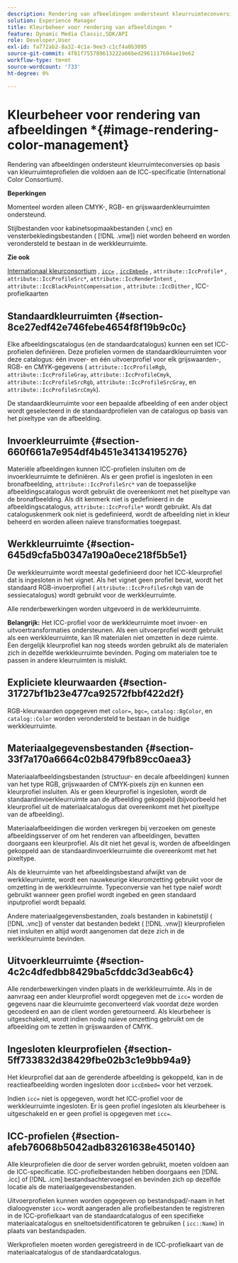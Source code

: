 ```yaml
---
description: Rendering van afbeeldingen ondersteunt kleurruimteconversies op basis van kleurruimteprofielen die voldoen aan de ICC-specificatie (International Color Consortium).
solution: Experience Manager
title: Kleurbeheer voor rendering van afbeeldingen *
feature: Dynamic Media Classic,SDK/API
role: Developer,User
exl-id: fa772ab2-8a32-4c1a-9ee3-c1cf4a0b3095
source-git-commit: 4f81f755789613222a66bed2961117604ae19e62
workflow-type: tm+mt
source-wordcount: '733'
ht-degree: 0%

---
```


# Kleurbeheer voor rendering van afbeeldingen *{#image-rendering-color-management}

Rendering van afbeeldingen ondersteunt kleurruimteconversies op basis van kleurruimteprofielen die voldoen aan de ICC-specificatie (International Color Consortium).

**Beperkingen**

Momenteel worden alleen CMYK-, RGB- en grijswaardenkleurruimten ondersteund.

Stijlbestanden voor kabinetsopmaakbestanden (.vnc) en vensterbekledingsbestanden ( [!DNL .vnw]) niet worden beheerd en worden verondersteld te bestaan in de werkkleurruimte.

**Zie ook**

[Internationaal kleurconsortium](https://www.color.org/index.xalter) , [`icc=`](../../../../../ir-api/http-protocol/image-rendering-api-ref/c-ir-http-protocol-ref/c-ir-http-protocol-command-reference/r-ir-icc.md#reference-86a2fff3cef24982ad2063d977a16e06) , [`iccEmbed=`](../../../../../ir-api/http-protocol/image-rendering-api-ref/c-ir-http-protocol-ref/c-ir-http-protocol-command-reference/r-ir-iccembed.md#reference-47a433138c7c4b29b9b29871b2491a7f) , `attribute::IccProfile*` , `attribute::IccProfileSrc*`, `attribute::IccRenderIntent` , `attribute::IccBlackPointCompensation` , `attribute::IccDither` , ICC-profielkaarten

## Standaardkleurruimten {#section-8ce27edf42e746febe4654f8f19b9c0c}

Elke afbeeldingscatalogus (en de standaardcatalogus) kunnen een set ICC-profielen definiëren. Deze profielen vormen de standaardkleurruimten voor deze catalogus: één invoer- en één uitvoerprofiel voor elk grijswaarden-, RGB- en CMYK-gegevens ( `attribute::IccProfileRgb`, `attribute::IccProfileGray`, `attribute::IccProfileCmyk`, `attribute::IccProfileSrcRgb`, `attribute::IccProfileSrcGray`, en `attribute::IccProfileSrcCmyk`).

De standaardkleurruimte voor een bepaalde afbeelding of een ander object wordt geselecteerd in de standaardprofielen van de catalogus op basis van het pixeltype van de afbeelding.

## Invoerkleurruimte {#section-660f661a7e954df4b451e34134195276}

Materiële afbeeldingen kunnen ICC-profielen insluiten om de invoerkleurruimte te definiëren. Als er geen profiel is ingesloten in een bronafbeelding, `attribute::IccProfileSrc*` van de toepasselijke afbeeldingscatalogus wordt gebruikt die overeenkomt met het pixeltype van de bronafbeelding. Als dit kenmerk niet is gedefinieerd in de afbeeldingscatalogus, `attribute::IccProfile*` wordt gebruikt. Als dat cataloguskenmerk ook niet is gedefinieerd, wordt de afbeelding niet in kleur beheerd en worden alleen naïeve transformaties toegepast.

## Werkkleurruimte {#section-645d9cfa5b0347a190a0ece218f5b5e1}

De werkkleurruimte wordt meestal gedefinieerd door het ICC-kleurprofiel dat is ingesloten in het vignet. Als het vignet geen profiel bevat, wordt het standaard RGB-invoerprofiel ( `attribute::IccProfileSrcRgb` van de sessiecatalogus) wordt gebruikt voor de werkkleurruimte.

Alle renderbewerkingen worden uitgevoerd in de werkkleurruimte.

**Belangrijk:** Het ICC-profiel voor de werkkleurruimte moet invoer- en uitvoertransformaties ondersteunen. Als een uitvoerprofiel wordt gebruikt als een werkkleurruimte, kan IR materialen niet omzetten in deze ruimte. Een dergelijk kleurprofiel kan nog steeds worden gebruikt als de materialen zich in dezelfde werkkleurruimte bevinden. Poging om materialen toe te passen in andere kleurruimten is mislukt.

## Expliciete kleurwaarden {#section-31727bf1b23e477ca92572fbbf422d2f}

RGB-kleurwaarden opgegeven met `color=`, `bgc=`, `catalog::BgColor`, en `catalog::Color` worden verondersteld te bestaan in de huidige werkkleurruimte.

## Materiaalgegevensbestanden {#section-33f7a170a6664c02b8479fb89cc0aea3}

Materiaalafbeeldingsbestanden (structuur- en decale afbeeldingen) kunnen van het type RGB, grijswaarden of CMYK-pixels zijn en kunnen een kleurprofiel insluiten. Als er geen kleurprofiel is ingesloten, wordt de standaardinvoerkleurruimte aan de afbeelding gekoppeld (bijvoorbeeld het kleurprofiel uit de materiaalcatalogus dat overeenkomt met het pixeltype van de afbeelding).

Materiaalafbeeldingen die worden verkregen bij verzoeken om geneste afbeeldingsserver of om het renderen van afbeeldingen, bevatten doorgaans een kleurprofiel. Als dit niet het geval is, worden de afbeeldingen gekoppeld aan de standaardinvoerkleurruimte die overeenkomt met het pixeltype.

Als de kleurruimte van het afbeeldingsbestand afwijkt van de werkkleurruimte, wordt een nauwkeurige kleuromzetting gebruikt voor de omzetting in de werkkleurruimte. Typeconversie van het type naïef wordt gebruikt wanneer geen profiel wordt ingebed en geen standaard inputprofiel wordt bepaald.

Andere materiaalgegevensbestanden, zoals bestanden in kabinetstijl ( [!DNL .vnc]) of venster dat bestanden bedekt ( [!DNL .vnw]) kleurprofielen niet insluiten en altijd wordt aangenomen dat deze zich in de werkkleurruimte bevinden.

## Uitvoerkleurruimte {#section-4c2c4dfedbb8429ba5cfddc3d3eab6c4}

Alle renderbewerkingen vinden plaats in de werkkleurruimte. Als in de aanvraag een ander kleurprofiel wordt opgegeven met de `icc=` worden de gegevens naar die kleurruimte geconverteerd vlak voordat deze worden gecodeerd en aan de client worden geretourneerd. Als kleurbeheer is uitgeschakeld, wordt indien nodig naïeve omzetting gebruikt om de afbeelding om te zetten in grijswaarden of CMYK.

## Ingesloten kleurprofielen {#section-5ff733832d38429fbe02b3c1e9bb94a9}

Het kleurprofiel dat aan de gerenderde afbeelding is gekoppeld, kan in de reactieafbeelding worden ingesloten door `iccEmbed=` voor het verzoek.

Indien `icc=` niet is opgegeven, wordt het ICC-profiel voor de werkkleurruimte ingesloten. Er is geen profiel ingesloten als kleurbeheer is uitgeschakeld en er geen profiel is opgegeven met `icc=`.

## ICC-profielen {#section-afeb76068b5042adb83261638e450140}

Alle kleurprofielen die door de server worden gebruikt, moeten voldoen aan de ICC-specificatie. ICC-profielbestanden hebben doorgaans een [!DNL .icc] of [!DNL .icm] bestandsachtervoegsel en bevinden zich op dezelfde locatie als de materiaalgegevensbestanden.

Uitvoerprofielen kunnen worden opgegeven op bestandspad/-naam in het dialoogvenster `icc=` wordt aangeraden alle profielbestanden te registreren in de ICC-profielkaart van de standaardcatalogus of een specifieke materiaalcatalogus en sneltoetsidentificatoren te gebruiken ( `icc::Name`) in plaats van bestandspaden.

Werkprofielen moeten worden geregistreerd in de ICC-profielkaart van de materiaalcatalogus of de standaardcatalogus.

